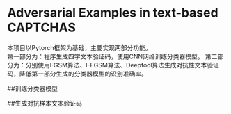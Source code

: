# Adversarial Examples in text-based CAPTCHAS
本项目以Pytorch框架为基础，主要实现两部分功能。<br>
第一部分为：程序生成四字文本验证码，使用CNN网络训练分类器模型。
第二部分为：分别使用FGSM算法、I-FGSM算法、Deepfool算法生成对抗性文本验证码，降低第一部分生成的分类器模型的识别准确率。<br>

##训练分类器模型

##生成对抗样本文本验证码

